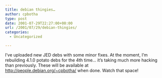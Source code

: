 ```yaml
---
title: debian thingies…
author: cpbotha
type: post
date: 2001-07-29T22:27:00+00:00
url: /2001/07/29/debian-thingies/
categories:
  - Uncategorized

---
```

I&#8217;ve uploaded new JED debs with some minor fixes. At the moment, I&#8217;m rebuilding 4.1.0 potato debs for the 4th time&#8230; it&#8217;s taking much more hacking than previously. These will be available at http://people.debian.org/~cpbotha/ when done. Watch that space!
